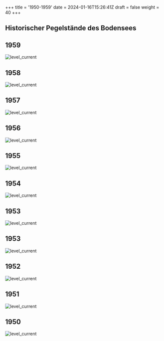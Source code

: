 +++
title = '1950-1959'
date = 2024-01-16T15:26:41Z
draft = false
weight = 40
+++

## Historischer Pegelstände des Bodensees

## 1959

![level_current](/images/DE/graphs_historic/longterm_DE_1959.png)

## 1958

![level_current](/images/DE/graphs_historic/longterm_DE_1958.png)

## 1957

![level_current](/images/DE/graphs_historic/longterm_DE_1957.png)

## 1956

![level_current](/images/DE/graphs_historic/longterm_DE_1956.png)

## 1955

![level_current](/images/DE/graphs_historic/longterm_DE_1955.png)

## 1954

![level_current](/images/DE/graphs_historic/longterm_DE_1954.png)

## 1953

![level_current](/images/DE/graphs_historic/longterm_DE_1954.png)

## 1953

![level_current](/images/DE/graphs_historic/longterm_DE_1953.png)

## 1952

![level_current](/images/DE/graphs_historic/longterm_DE_1952.png)

## 1951

![level_current](/images/DE/graphs_historic/longterm_DE_1951.png)

## 1950

![level_current](/images/DE/graphs_historic/longterm_DE_1950.png)